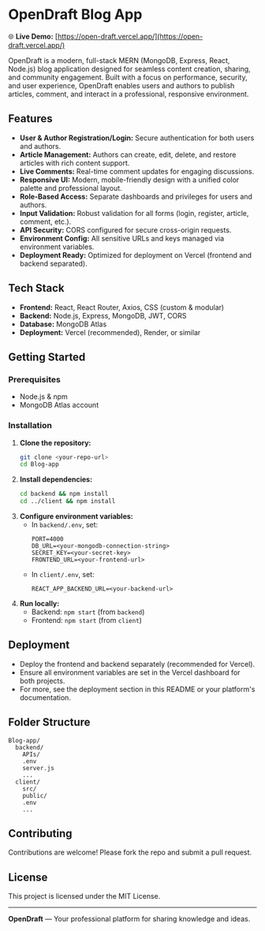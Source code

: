 # OpenDraft Blog App

🌐 **Live Demo:** [https://open-draft.vercel.app/](https://open-draft.vercel.app/)

OpenDraft is a modern, full-stack MERN (MongoDB, Express, React, Node.js) blog application designed for seamless content creation, sharing, and community engagement. Built with a focus on performance, security, and user experience, OpenDraft enables users and authors to publish articles, comment, and interact in a professional, responsive environment.

## Features

- **User & Author Registration/Login:** Secure authentication for both users and authors.
- **Article Management:** Authors can create, edit, delete, and restore articles with rich content support.
- **Live Comments:** Real-time comment updates for engaging discussions.
- **Responsive UI:** Modern, mobile-friendly design with a unified color palette and professional layout.
- **Role-Based Access:** Separate dashboards and privileges for users and authors.
- **Input Validation:** Robust validation for all forms (login, register, article, comment, etc.).
- **API Security:** CORS configured for secure cross-origin requests.
- **Environment Config:** All sensitive URLs and keys managed via environment variables.
- **Deployment Ready:** Optimized for deployment on Vercel (frontend and backend separated).

## Tech Stack
- **Frontend:** React, React Router, Axios, CSS (custom & modular)
- **Backend:** Node.js, Express, MongoDB, JWT, CORS
- **Database:** MongoDB Atlas
- **Deployment:** Vercel (recommended), Render, or similar

## Getting Started

### Prerequisites
- Node.js & npm
- MongoDB Atlas account

### Installation
1. **Clone the repository:**
   ```sh
   git clone <your-repo-url>
   cd Blog-app
   ```
2. **Install dependencies:**
   ```sh
   cd backend && npm install
   cd ../client && npm install
   ```
3. **Configure environment variables:**
   - In `backend/.env`, set:
     ```
     PORT=4000
     DB_URL=<your-mongodb-connection-string>
     SECRET_KEY=<your-secret-key>
     FRONTEND_URL=<your-frontend-url>
     ```
   - In `client/.env`, set:
     ```
     REACT_APP_BACKEND_URL=<your-backend-url>
     ```
4. **Run locally:**
   - Backend: `npm start` (from `backend`)
   - Frontend: `npm start` (from `client`)

## Deployment
- Deploy the frontend and backend separately (recommended for Vercel).
- Ensure all environment variables are set in the Vercel dashboard for both projects.
- For more, see the deployment section in this README or your platform's documentation.

## Folder Structure
```
Blog-app/
  backend/
    APIs/
    .env
    server.js
    ...
  client/
    src/
    public/
    .env
    ...
```

## Contributing
Contributions are welcome! Please fork the repo and submit a pull request.

## License
This project is licensed under the MIT License.

---
**OpenDraft** — Your professional platform for sharing knowledge and ideas.
